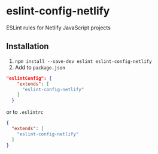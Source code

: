 # eslint-config-netlify

ESLint rules for Netlify JavaScript projects

## Installation

1. `npm install --save-dev eslint eslint-config-netlify`
2. Add to `package.json`

```json
"eslintConfig": {
    "extends": [
      "eslint-config-netlify"
    ]
  }
```

or to `.eslintrc`

```json
{
  "extends": [
    "eslint-config-netlify"
  ]
}
```
